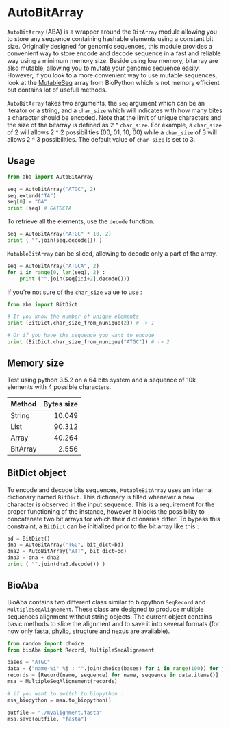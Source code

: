 
AutoBitArray
===============

`AutoBitArray` (ABA) is a wrapper around the `BitArray` module allowing you to store any sequence containing hashable elements using a constant bit size. Originally designed for genomic sequences, this module provides a convenient way to store encode and decode sequence in a fast and reliable way using a minimum memory size.  Beside using low memory, bitarray are also mutable, allowing you to mutate your genomic sequence easily. However, if you look to a more convenient way to use mutable sequences, look at the [MutableSeq](http://biopython.org/DIST/docs/api/Bio.Seq.MutableSeq-class.html) array from BioPython which is not memory efficient but contains lot of usefull methods.

`AutoBitArray` takes two arguments, the `seq` argument which can be an iterator or a string, and a `char_size` which will indicates with how many bites a character should be encoded. Note that the limit of unique characters and the size of the bitarray is defined as 2 ^ `char_size`. For example, a `char_size` of 2 will allows 2 ^ 2 possibilities (00, 01, 10, 00) while a `char_size` of 3 will allows 2 ^ 3 possibilities. The default value of `char_size` is set to 3.

Usage
-----

```python
from aba import AutoBitArray

seq = AutoBitArray("ATGC", 2)
seq.extend("TA")
seq[0] = "GA"
print (seq) # GATGCTA
```

To retrieve all the elements, use the `decode` function.

```python
seq = AutoBitArray("ATGC" * 10, 2)
print ( "".join(seq.decode()) )
```

`MutableBitArray` can be sliced, allowing to decode only a part of the array.

```python
seq = AutoBitArray("ATGCA", 2)
for i in range(0, len(seq), 2) :
    print ("".join(seq[i:i+2].decode()))
```

If you're not sure of the `char_size` value to use :

```python
from aba import BitDict

# If you know the number of unique elements
print (BitDict.char_size_from_nunique(2)) # -> 1

# Or if you have the sequence you want to encode
print (BitDict.char_size_from_nunique("ATGC")) # -> 2
```

Memory size
-----------

Test using python 3.5.2 on a 64 bits system and a sequence of 10k elements with 4 possible characters.

| Method   | Bytes size |
|----------|-----------:|
| String   |     10.049 |
| List     |     90.312 |
| Array    |     40.264 |
| BitArray |     2.556  |

BitDict object
--------------

To encode and decode bits sequences, `MutableBitArray` uses an internal dictionary named `BitDict`. This dictionary is filled whenever a new character is observed in the input sequence. This is a requirement for the proper functioning of the instance, however it blocks the possibility to concatenate two bit arrays for which their dictionaries differ. To bypass this constraint, a `BitDict` can be initialized prior to the bit array like this :

```python
bd = BitDict()
dna = AutoBitArray("TGG", bit_dict=bd)
dna2 = AutoBitArray("ATT", bit_dict=bd)
dna3 = dna + dna2
print ( "".join(dna3.decode()) )
```

BioAba
------

BioAba contains two different class similar to biopython `SeqRecord` and `MultipleSeqAlignement`. These class are designed to produce multiple sequences alignment without string objects. The current object contains basic methods to slice the alignment and to save it into several formats (for now only fasta, phylip, structure and nexus are available).

```python
from random import choice
from bioAba import Record, MultipleSeqAlignement

bases = "ATGC"
data = {"name-%i" %j : "".join(choice(bases) for i in range(100)) for j in range(10)}
records = [Record(name, sequence) for name, sequence in data.items()]
msa = MultipleSeqAlignement(records)

# if you want to switch to biopython :
msa_biopython = msa.to_biopython()

outfile = "./myalignment.fasta"
msa.save(outfile, "fasta")
```
